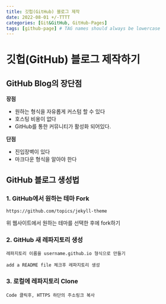 ```yaml
---
title: 깃헙(GitHub) 블로그 제작
date: 2022-08-01 +/-TTTT
categories: [Git&GitHub, GitHub-Pages]
tags: [github-page] # TAG names should always be lowercase
---
```


# 깃헙(GitHub) 블로그 제작하기

## GitHub Blog의 장단점

**장점**

- 원하는 형식을 자유롭게 커스텀 할 수 있다
- 호스팅 비용이 없다
- GitHub를 통한 커뮤니티가 활성화 되어있다.

**단점**

- 진입장벽이 있다
- 마크다운 형식을 알아야 한다

## GitHub 블로그 생성법

### 1. **GitHub에서 원하는 테마 Fork**

`https://github.com/topics/jekyll-theme`

위 웹사이트에서 원하는 테마를 선택한 후에 fork하기

### 2. **GitHub 새 레파지토리 생성**

`레파지토리 이름을 username.github.io 형식으로 만들기`

`add a README file 체크후 레파지토리 생성`

### 3. **로컬에 레파지토리 Clone**

`Code 클릭후, HTTPS 하단의 주소링크 복사`

